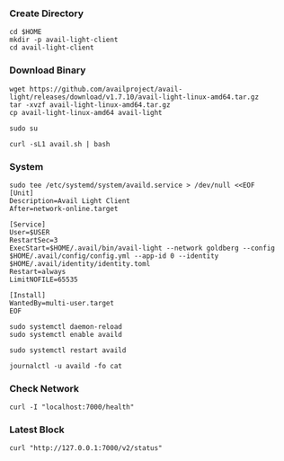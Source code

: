 ### Create Directory
```
cd $HOME
mkdir -p avail-light-client
cd avail-light-client
```

### Download Binary
```
wget https://github.com/availproject/avail-light/releases/download/v1.7.10/avail-light-linux-amd64.tar.gz
tar -xvzf avail-light-linux-amd64.tar.gz
cp avail-light-linux-amd64 avail-light
```
```
sudo su
```
```
curl -sL1 avail.sh | bash
```
### System
```
sudo tee /etc/systemd/system/availd.service > /dev/null <<EOF
[Unit]
Description=Avail Light Client
After=network-online.target

[Service]
User=$USER
RestartSec=3
ExecStart=$HOME/.avail/bin/avail-light --network goldberg --config $HOME/.avail/config/config.yml --app-id 0 --identity $HOME/.avail/identity/identity.toml
Restart=always
LimitNOFILE=65535

[Install]
WantedBy=multi-user.target
EOF
```
```
sudo systemctl daemon-reload
sudo systemctl enable availd
```
```
sudo systemctl restart availd
```
```
journalctl -u availd -fo cat
```
### Check Network
```
curl -I "localhost:7000/health"
```
### Latest Block
```
curl "http://127.0.0.1:7000/v2/status"
```
